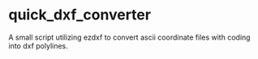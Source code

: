 # quick_dxf_converter
A small script utilizing ezdxf to convert ascii coordinate files with coding into dxf polylines.
